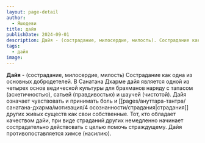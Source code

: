 ```yaml
---
layout: page-detail
author:
  - Яшодеви
title: дайя
publishDate: 2024-09-01
description: Дайя - (сострадание, милосердие, милость). Сострадание как одна из основных добродетелей. В Санатана Дхарме дайя является одной из четырех основ ведической культуры для брахманов наряду с тапасом (аскетичностью), сатьей (правдивостью) и шаучей (чистотой).
tags:
  - дайя
image:
---
```

**Дайя** - (сострадание, милосердие, милость)
Сострадание как одна из основных добродетелей. В Санатана Дхарме дайя является одной из четырех основ ведической культуры для брахманов наряду с тапасом (аскетичностью), сатьей (правдивостью) и шаучей (чистотой). Дайя означает чувствовать и принимать боль и [[pages/ануттара-тантра/санатана-дхарма/мотивация/4 осознанности/страдания|страдания]] других живых существ как свои собственные. Тот, кто обладает качеством дайи, при виде страданий других немедленно начинает сострадательно действовать с целью помочь страждущему. Дайя противопоставляется химсе (насилию).

